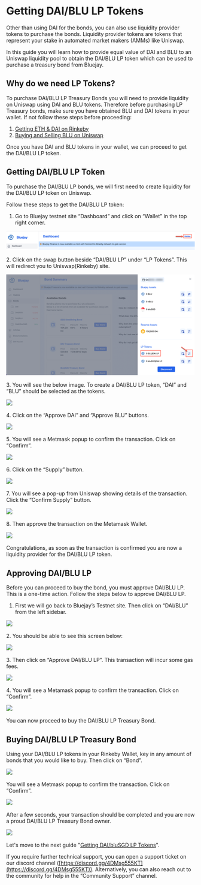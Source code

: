 # Getting DAI/BLU LP Tokens

Other than using DAI for the bonds, you can also use liquidity provider tokens to purchase the bonds. Liquidity provider tokens are tokens that represent your stake in automated market makers (AMMs) like Uniswap.

In this guide you will learn how to provide equal value of DAI and BLU to an Uniswap liquidity pool to obtain the DAI/BLU LP token which can be used to purchase a treasury bond from Bluejay.

## Why do we need LP Tokens?

To purchase DAI/BLU LP Treasury Bonds you will need to provide liquidity on Uniswap using DAI and BLU tokens. Therefore before purchasing LP Treasury bonds, make sure you have obtained BLU and DAI tokens in your wallet. If not follow these steps before proceeding:

1. [Getting ETH & DAI on Rinkeby](getting-eth-and-dai-on-rinkeby.md)
2. [Buying and Selling BLU on Uniswap](buying-and-selling-blu-on-uniswap.md)

Once you have DAI and BLU tokens in your wallet, we can proceed to get the DAI/BLU LP token.

## Getting DAI/BLU LP Token

To purchase the DAI/BLU LP bonds, we will first need to create liquidity for the DAI/BLU LP token on Uniswap.

Follow these steps to get the DAI/BLU LP token:

1. Go to Bluejay testnet site “Dashboard” and click on “Wallet” in the top right corner.

![](<../../.gitbook/assets/click on wallet.png>)

2\. Click on the swap button beside “DAI/BLU LP” under “LP Tokens”. This will redirect you to Uniswap(Rinkeby) site.

![](<../../.gitbook/assets/daiblu pool.png>)

3\. You will see the below image. To create a DAI/BLU LP token, “DAI” and “BLU” should be selected as the tokens.

![](../../.gitbook/assets/daiblu\_10.png)

4\. Click on the “Approve DAI” and “Approve BLU” buttons.

![](../../.gitbook/assets/daiblu\_12.png)

5\. You will see a Metmask popup to confirm the transaction. Click on “Confirm”.

![](<../../.gitbook/assets/click\_on\_confirm (1).png>)

6\. Click on the “Supply” button.

![](../../.gitbook/assets/daiblu\_11.png)

7\. You will see a pop-up from Uniswap showing details of the transaction. Click the “Confirm Supply” button.

![](../../.gitbook/assets/daiblu\_13.png)

8\. Then approve the transaction on the Metamask Wallet.

![](../../.gitbook/assets/confirm\_supply.png)

Congratulations, as soon as the transaction is confirmed you are now a liquidity provider for the DAI/BLU LP token.

## Approving DAI/BLU LP

Before you can proceed to buy the bond, you must approve DAI/BLU LP. This is a one-time action. Follow the steps below to approve DAI/BLU LP.

1. First we will go back to Bluejay’s Testnet site. Then click on “DAI/BLU” from the left sidebar.

![](../../.gitbook/assets/daiblu\_4.png)

2\. You should be able to see this screen below:

![](../../.gitbook/assets/daiblu\_\_1.png)

3\. Then click on “Approve DAI/BLU LP”. This transaction will incur some gas fees.

![](../../.gitbook/assets/daiblu\_\_2.png)

4\. You will see a Metamask popup to confirm the transaction. Click on “Confirm”.

![](../../.gitbook/assets/daiblu\_3.png)

You can now proceed to buy the DAI/BLU LP Treasury Bond.

## Buying DAI/BLU LP Treasury Bond

Using your DAI/BLU LP tokens in your Rinkeby Wallet, key in any amount of bonds that you would like to buy. Then click on “Bond”.

![](../../.gitbook/assets/buy\_daiblu\_bond.png)

You will see a Metmask popup to confirm the transaction. Click on “Confirm”.

![](../../.gitbook/assets/daiblu\_5.png)

After a few seconds, your transaction should be completed and you are now a proud DAI/BLU LP Treasury Bond owner.

![](../../.gitbook/assets/daiblu\_bond\_purchased.png)

Let's move to the next guide "[Getting DAI/bluSGD LP Tokens](getting-dai-blusgd-lp-tokens.md)".

If you require further technical support, you can open a support ticket on our discord channel ([https://discord.gg/4DMsg555KT](https://discord.gg/4DMsg555KT)). Alternatively, you can also reach out to the community for help in the “Community Support” channel.
